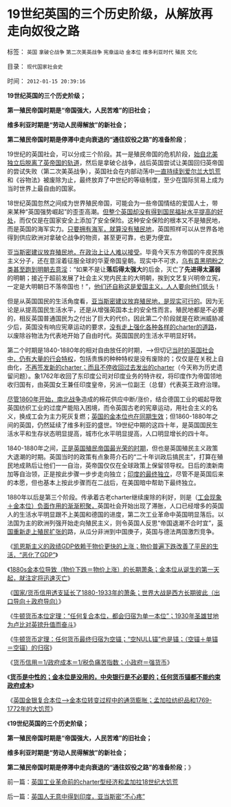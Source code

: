 # 19世纪英国的三个历史阶级，从解放再走向奴役之路

标签： `英国` `拿破仑战争` `第二次美英战争` `宪章运动` `金本位` `维多利亚时代` `殖民` `文化` 

目录： `现代国家社会史`

时间： `2012-01-15 20:39:16`

**19世纪英国的三个历史阶级；**

**第一殖民帝国时期是“帝国强大，人民苦难”的旧社会；**

**维多利亚时期是“劳动人民得解放”的新社会；**

**第二殖民帝国时期是停滞中走向衰退的“通往奴役之路”的准备阶段**；

19世纪的英国社会，可以分成三个阶段。其一是殖民帝国的危机阶段，[始自北美独立后脱离了英帝国的轨道](../../../2011/5/9/有限的革命，有限的战争.md)，然后是拿破仑战争，战后英国尝试让美国回归英帝国的尝试失败（第二次美英战争），英国社会在内部动荡中[一直持续到爱尔兰大饥荒](../../../2011/12/23/英国治下的大饥荒，平民在堆积的粮食前饿死.md)和《谷物法》被废除为止，最终放弃了中世纪的等级制度，至少在国际贸易上成为当时世界上最自由的国家。

18世纪英国忽然之间成为世界殖民帝国，可能会为一些帝国情结的爱国人士，带来某种“英国强势崛起”的歪歪高潮。[但整个英国却没有得到国民福祉水平提高的好处](../../../2011/12/23/工业革命前英国的内需市场比清朝落后.md)，而仅仅是在国家安全上添加了安全保险。这种安全保险的根本又不是殖民地，而是英国的海军实力。[只要拥有海军，就算没有殖民地](../../../2011/1/20/富美国买生活品，穷中国买奢侈品.md)，英国照样可以从世界各地得到供应欧洲对拿破仑战争的物资，甚至更可靠，也更为便宜。

亚[当斯密建议放弃殖民地，在政治上让人难以接受](../../../2008/12/21/美国已经达到了经济地位扩张的极限.md)。毕竟今天东方帝国的牛皮民族主义分子，还在意淫着征服全球的华夏帝国皇朝。现实中不可求，[乌有袁黑明粉之类甚至跑到明朝去意淫](../../../2011/11/28/为明朝翻案的重大“历史”意义.md)：“如果不是让**落后得太强大**的后金，灭亡了**先进得太潺弱**的明朝；接近于超前发展了社会主义党内民主的大明朝，挨到文艺复兴明帝立宪，一定是大明朝日不落帝国也！”，[他们还自称这是爱国主义，人人要向他们低头](../../../2008/12/9/以客观平和的心态看历史，takeiteasy.md)！

但是从英国国民的生活角度看，[亚当斯密建议放弃殖民地，是现实可行的](../../../2008/12/20/英殖民帝国终结，是经济理由.md)。因为无论是从提高国民生活水平，还是从增强英国本土的安全性而言。殖民地都是不必要的，相反英国普通国民为之付出了巨大的代价。因此第二个阶段就是在欧洲威胁减少后，英国没有响应宪章运动的要求，[没有走上强化各种各样的charter的道路](../../../2011/12/18/宪章不是宪法，中世纪的特权，特许权，charter.md)，以废除谷物法为代表地开始了自由时代。英国国民的生活水平明显好转。

第二个时期是1840-1880年的相对自由放任的时期，——>但切记[当时的英国社会中，仍有大量的行会特权](../../../2011/12/22/中世纪行会是“生产者民主”制度.md)，包括贵族的种种特权是没有废除的；仅仅是在关税上自由化，[不再签发新的charter；而且不停收回过去发出的charter](../../../2011/12/20/大宪章和宪章运动，工会和通往奴役之路.md)（今天称为历史遗留问题）。象1762年收回了东印度公司对印度业务的特许权，将印度作为帝国领地收归国有，由英国女王兼任印度皇帝，另派一位副王（总督）代表英王政府治理。

[尽管1860年开始，南北战争](../../../2011/12/18/为什么英国避免了内战，美国陷入了内战？.md)造成的棉花供应中断/涨价，结合德国工业的崛起导致英国纺织工业的过度产能陷入困境，而令英国古老的宪章运动，用社会主义的名义，换成工会为主力死灰复燃；[英国的金本位也在同期生效](../../../2011/12/25/1880s金本位导致（物价下跌＝物价上涨）的长期萧条.md)；但1860-1880年之间的英国，仍然延续了维多利亚的盛世。19世纪中期的这四十年，是英国国民生活水平和生存状态明显提高，城市化水平明显提高，人口明显增长的四十年。

1840-1880年之间，[正是英国殖民帝国最光荣的时期](../../../2011/12/17/维多利亚时代自由光荣的英国.md)，但也是英国殖民主义政策大退潮的时期。英国当时的政策有点象蒋介石的“二十年训政后搞民主”，打算在殖民地成熟后让他们一一自治，英帝国仅仅在全球政策上保留领导权。日后的澳新南加等自治领，正是按此步骤一步步走向独立；[印度的最终独立](../../../2011/12/17/殖民地对英国是经济负担；1800s的英国优势并不明显；.md)，尽管不是英国后来的本愿，但也基本上按此步骤而在二战后，在美国暗中帮助下最终独立。

1880年以后是第三个阶段。传承着古老charter继续废除的利好，则是（[工会现象＋金本位）负面作用的渐渐积聚，](../../../2011/12/20/工会现象导致行业垄断后衰退，最终令综合国力衰退.md)英国社会开始出现了滞胀，人口已经增多的英国人的生活水平明显跟不上美国和德国的进度，第二次工业革命中英国明显落后。以法国为主的欧洲列强开始走向殖民主义，则令英国人反思“帝国退潮不合时宜”，[英国重新走上殖民扩张的](../../../2011/9/2/普世帝国的天下主义.md)路，从瓜分非洲到中国庚子，英国与德法两国激烈竞争。

《[凯恩斯主义的政绩GDP依赖于物价更快的上涨；物价普遍下跌改善了平民的生活，“恶化了GDP”](../../../2011/12/24/凯恩斯主义的GDP依赖于物价更快的上涨.md)》

《[1880s金本位导致（物价下跌＝物价上涨）的长期萧条；金本位从诞生的第一天起，就注定将迅速灭亡](../../../2011/12/25/1880s金本位导致（物价下跌＝物价上涨）的长期萧条.md)》

《[国家/货币信用透支延长了1880-1933年的萧条；世界大战是西方长期彼此（出口导向＋政府导向）](../../../2011/12/25/金本位导致1880-1933年的萧条和两次世界大战的关联.md)》

《[牛顿货币本位定理：“任何复合本位，都会归宿为单一本位”；1930年圣雄甘地为卢比对英镑升值而奋斗](../../../2011/12/25/牛顿货币本位定理.md)》

《[牛顿货币定理：任何货币最终归宿为空锚；“空NULL锚”也是锚；（空锚＋单锚＝空锚）的归宿](../../../2011/12/25/牛顿货币定理：任何货币最终归宿为空锚；.md)》

《[货币信用＝1/政府成本＝1/税负痛苦指数；小政府＝强货币](../../../2011/12/26/小政府＝强货币；货币信用＝1／政府成本＝1／税负痛苦指数；.md)》

《[**货币是中性的；金本位是没用的，中央银行是不必要的；任何货币锚都不能约束政府成本**](../../../2011/12/26/货币是中性的；金本位是有害的，中央银行是不必要的；.md)》

《[英国金银复合本位——>金本位转变过程中的通货膨胀；孟加拉纺织品和1769-1772年的大饥荒](../../../2012/1/14/英国工业革命前的charter型经济和孟加拉18世纪大饥荒.md)》

《**19世纪英国的三个历史阶级；**

**第一殖民帝国时期是“帝国强大，人民苦难”的旧社会；**

**维多利亚时期是“劳动人民得解放”的新社会；**

**第二殖民帝国时期是停滞中走向衰退的“通往奴役之路”的准备阶段**；》



前一篇：[英国工业革命前的charter型经济和孟加拉18世纪大饥荒](../../../2012/1/14/英国工业革命前的charter型经济和孟加拉18世纪大饥荒.md)

后一篇：[英国人无意中得到印度，亚当斯密“不心疼”](../../../2012/1/15/英国人无意中得到印度，亚当斯密“不心疼”.md)